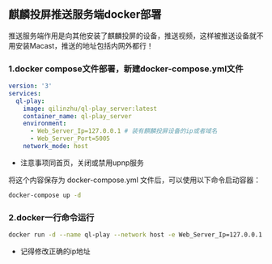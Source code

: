 ## 麒麟投屏推送服务端docker部署
推送服务端作用是向其他安装了麒麟投屏的设备，推送视频，这样被推送设备就不用安装Macast，推送的地址包括内网外都行！
### 1.docker compose文件部署，新建docker-compose.yml文件
```yaml
version: '3'
services:
  ql-play:
    image: qilinzhu/ql-play_server:latest
    container_name: ql-play_server
    environment:
      - Web_Server_Ip=127.0.0.1 # 装有麒麟投屏设备的ip或者域名
      - Web_Server_Port=5005
    network_mode: host
```
- 注意事项同首页，关闭或禁用upnp服务
  
将这个内容保存为 docker-compose.yml 文件后，可以使用以下命令启动容器：
```bash
docker-compose up -d
```

### 2.docker一行命令运行
```bash
docker run -d --name ql-play --network host -e Web_Server_Ip=127.0.0.1 -e Web_Server_Prot=5005 qilinzhu/ql-play:latest
```
- 记得修改正确的ip地址
